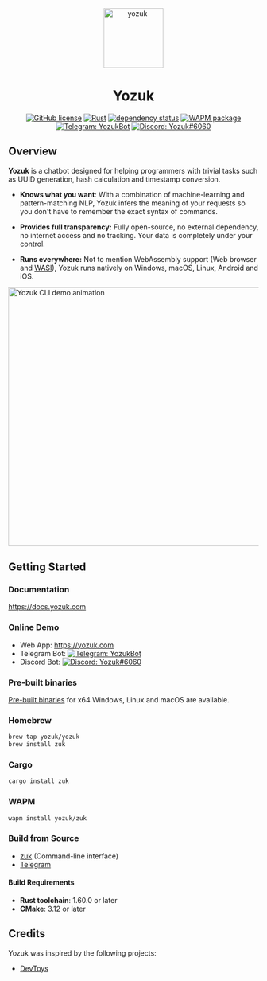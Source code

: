 <div align="center">
<img alt="yozuk" src="https://github.com/yozuk/yozuk/blob/main/images/yozuk.png?raw=true" width="120" />

# Yozuk

[![GitHub license](https://img.shields.io/github/license/yozuk/yozuk.svg)](https://github.com/yozuk/yozuk/blob/main/LICENSE)
[![Rust](https://github.com/yozuk/yozuk/actions/workflows/rust.yml/badge.svg)](https://github.com/yozuk/yozuk/actions/workflows/rust.yml)
[![dependency status](https://deps.rs/repo/github/yozuk/yozuk/status.svg)](https://deps.rs/repo/github/yozuk/yozuk)
[![WAPM package](https://wapm.io/package/yozuk/zuk/badge.svg?style=flat)](https://wapm.io/package/yozuk/zuk)
[![Telegram: YozukBot](https://img.shields.io/badge/Telegram-@YozukBot-blue?logo=telegram)](https://t.me/YozukBot)
[![Discord: Yozuk#6060](https://img.shields.io/badge/Bot-Yozuk%236060-white?color=5865F2&logo=discord&logoColor=white)](https://discord.com/api/oauth2/authorize?client_id=989503720473636914&permissions=100352&scope=bot)
</div>

## Overview

**Yozuk** is a chatbot designed for helping programmers with trivial tasks such as UUID generation, hash calculation and timestamp conversion.

- **Knows what you want**: With a combination of machine-learning and pattern-matching NLP, Yozuk infers the meaning of your requests so you don't have to remember the exact syntax of commands.

- **Provides full transparency:** Fully open-source, no external dependency, no internet access and no tracking. Your data is completely under your control.

- **Runs everywhere:** Not to mention WebAssembly support (Web browser and [WASI](https://wasi.dev/)), Yozuk runs natively on Windows, macOS, Linux, Android and iOS.

<img alt="Yozuk CLI demo animation" src="https://github.com/yozuk/yozuk/blob/main/images/zuk.gif?raw=true" width="520" />

## Getting Started

### Documentation

https://docs.yozuk.com

### Online Demo

 - Web App: https://yozuk.com
 - Telegram Bot: [![Telegram: YozukBot](https://img.shields.io/badge/Telegram-@YozukBot-blue?logo=telegram)](https://t.me/YozukBot)
 - Discord Bot: [![Discord: Yozuk#6060](https://img.shields.io/badge/Bot-Yozuk%236060-white?color=5865F2&logo=discord&logoColor=white)](https://discord.com/api/oauth2/authorize?client_id=989503720473636914&permissions=100352&scope=bot)

### Pre-built binaries

[Pre-built binaries](https://github.com/yozuk/yozuk/releases) for x64 Windows, Linux and macOS are available.

### Homebrew

```bash
brew tap yozuk/yozuk
brew install zuk
```

### Cargo

```bash
cargo install zuk
```

### WAPM

```bash
wapm install yozuk/zuk
```

### Build from Source

- [zuk](./zuk) (Command-line interface)
- [Telegram](https://github.com/yozuk/yozuk-telegram)

#### Build Requirements

- **Rust toolchain**: 1.60.0 or later
- **CMake**: 3.12 or later

## Credits

Yozuk was inspired by the following projects:

- [DevToys](https://github.com/veler/DevToys)

